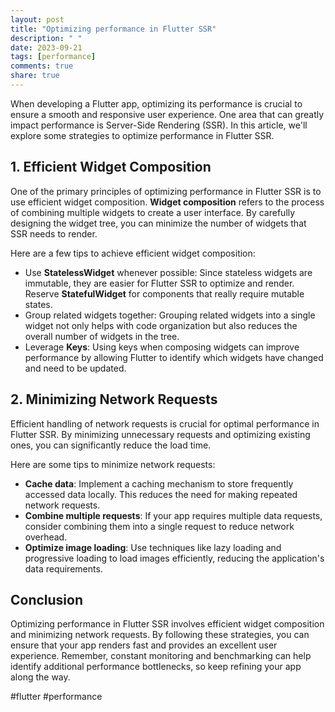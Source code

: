 ```yaml
---
layout: post
title: "Optimizing performance in Flutter SSR"
description: " "
date: 2023-09-21
tags: [performance]
comments: true
share: true
---
```


When developing a Flutter app, optimizing its performance is crucial to ensure a smooth and responsive user experience. One area that can greatly impact performance is Server-Side Rendering (SSR). In this article, we'll explore some strategies to optimize performance in Flutter SSR.

## 1. Efficient Widget Composition

One of the primary principles of optimizing performance in Flutter SSR is to use efficient widget composition. **Widget composition** refers to the process of combining multiple widgets to create a user interface. By carefully designing the widget tree, you can minimize the number of widgets that SSR needs to render.

Here are a few tips to achieve efficient widget composition:

- Use **StatelessWidget** whenever possible: Since stateless widgets are immutable, they are easier for Flutter SSR to optimize and render. Reserve **StatefulWidget** for components that really require mutable states.
- Group related widgets together: Grouping related widgets into a single widget not only helps with code organization but also reduces the overall number of widgets in the tree.
- Leverage **Keys**: Using keys when composing widgets can improve performance by allowing Flutter to identify which widgets have changed and need to be updated.

## 2. Minimizing Network Requests

Efficient handling of network requests is crucial for optimal performance in Flutter SSR. By minimizing unnecessary requests and optimizing existing ones, you can significantly reduce the load time.

Here are some tips to minimize network requests:

- **Cache data**: Implement a caching mechanism to store frequently accessed data locally. This reduces the need for making repeated network requests.
- **Combine multiple requests**: If your app requires multiple data requests, consider combining them into a single request to reduce network overhead.
- **Optimize image loading**: Use techniques like lazy loading and progressive loading to load images efficiently, reducing the application's data requirements.

## Conclusion

Optimizing performance in Flutter SSR involves efficient widget composition and minimizing network requests. By following these strategies, you can ensure that your app renders fast and provides an excellent user experience. Remember, constant monitoring and benchmarking can help identify additional performance bottlenecks, so keep refining your app along the way.

#flutter #performance